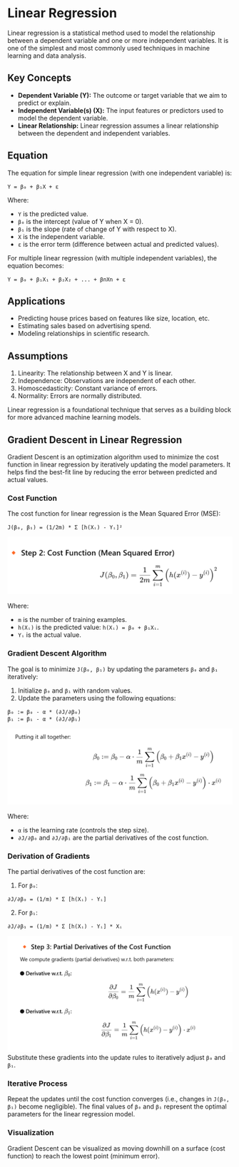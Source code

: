 
# Linear Regression

Linear regression is a statistical method used to model the relationship between a dependent variable and one or more independent variables. It is one of the simplest and most commonly used techniques in machine learning and data analysis.

## Key Concepts

- **Dependent Variable (Y):** The outcome or target variable that we aim to predict or explain.
- **Independent Variable(s) (X):** The input features or predictors used to model the dependent variable.
- **Linear Relationship:** Linear regression assumes a linear relationship between the dependent and independent variables.

## Equation

The equation for simple linear regression (with one independent variable) is:

```
Y = β₀ + β₁X + ε
```

Where:
- `Y` is the predicted value.
- `β₀` is the intercept (value of Y when X = 0).
- `β₁` is the slope (rate of change of Y with respect to X).
- `X` is the independent variable.
- `ε` is the error term (difference between actual and predicted values).

For multiple linear regression (with multiple independent variables), the equation becomes:

```
Y = β₀ + β₁X₁ + β₂X₂ + ... + βnXn + ε
```

## Applications

- Predicting house prices based on features like size, location, etc.
- Estimating sales based on advertising spend.
- Modeling relationships in scientific research.

## Assumptions

1. Linearity: The relationship between X and Y is linear.
2. Independence: Observations are independent of each other.
3. Homoscedasticity: Constant variance of errors.
4. Normality: Errors are normally distributed.

Linear regression is a foundational technique that serves as a building block for more advanced machine learning models.


## Gradient Descent in Linear Regression

Gradient Descent is an optimization algorithm used to minimize the cost function in linear regression by iteratively updating the model parameters. It helps find the best-fit line by reducing the error between predicted and actual values.

### Cost Function

The cost function for linear regression is the Mean Squared Error (MSE):

```
J(β₀, β₁) = (1/2m) * Σ [h(Xᵢ) - Yᵢ]²
```

![alt text](image.png)

Where:
- `m` is the number of training examples.
- `h(Xᵢ)` is the predicted value: `h(Xᵢ) = β₀ + β₁Xᵢ`.
- `Yᵢ` is the actual value.

### Gradient Descent Algorithm

The goal is to minimize `J(β₀, β₁)` by updating the parameters `β₀` and `β₁` iteratively:

1. Initialize `β₀` and `β₁` with random values.
2. Update the parameters using the following equations:

```
β₀ := β₀ - α * (∂J/∂β₀)
β₁ := β₁ - α * (∂J/∂β₁)
```
![alt text](image-2.png)


Where:
- `α` is the learning rate (controls the step size).
- `∂J/∂β₀` and `∂J/∂β₁` are the partial derivatives of the cost function.

### Derivation of Gradients

The partial derivatives of the cost function are:

1. For `β₀`:
```
∂J/∂β₀ = (1/m) * Σ [h(Xᵢ) - Yᵢ]
```

2. For `β₁`:
```
∂J/∂β₁ = (1/m) * Σ [h(Xᵢ) - Yᵢ] * Xᵢ
```


![alt text](image-1.png)
Substitute these gradients into the update rules to iteratively adjust `β₀` and `β₁`.

### Iterative Process

Repeat the updates until the cost function converges (i.e., changes in `J(β₀, β₁)` become negligible). The final values of `β₀` and `β₁` represent the optimal parameters for the linear regression model.

### Visualization

Gradient Descent can be visualized as moving downhill on a surface (cost function) to reach the lowest point (minimum error).


